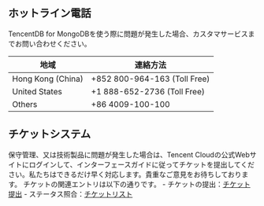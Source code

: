 ## ホットライン電話
TencentDB for MongoDBを使う際に問題が発生した場合、カスタマサービスまでお問い合わせください。

| 地域 | 連絡方法 |
|---------|---------|
|Hong Kong (China) | +852 800-964-163 (Toll Free) |
|United States  | +1 888-652-2736 (Toll Free) |
|Others | +86 4009-100-100 |

## チケットシステム
保守管理、又は技術製品に問題が発生した場合は、Tencent Cloudの公式Webサイトにログインして、インターフェースガイドに従ってチケットを提出してください。私たちはできるだけ早く対応します。貴重なご意見をお待ちしております。
チケットの関連エントリは以下の通りです。
- チケットの提出：[チケット提出](https://console.cloud.tencent.com/workorder/category)
- ステータス照合：[チケットリスト](https://console.cloud.tencent.com/workorder)
